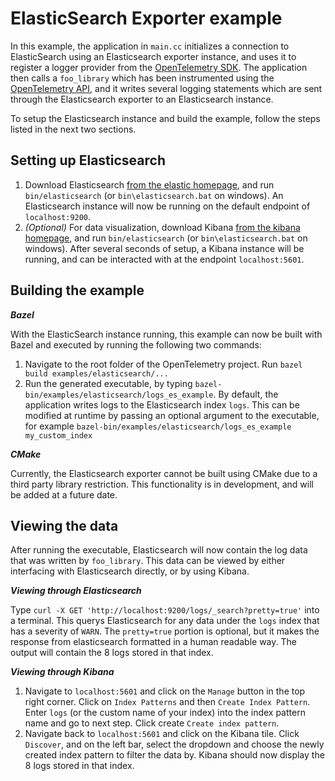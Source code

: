 # ElasticSearch Exporter example

In this example, the application in `main.cc` initializes a connection to ElasticSearch using an Elasticsearch exporter instance, and uses it to register a logger provider from the [OpenTelemetry SDK](https://github.com/open-telemetry/opentelemetry-cpp). The application then calls a `foo_library` which has been instrumented using the [OpenTelemetry API](https://github.com/open-telemetry/opentelemetry-cpp/tree/master/api), and it writes several logging statements which are sent through the Elasticsearch exporter to an Elasticsearch instance.

To setup the Elasticsearch instance and build the example, follow the steps listed in the next two sections.

## Setting up Elasticsearch
1. Download Elasticsearch [from the elastic homepage](https://www.elastic.co/downloads/elasticsearch), and run  `bin/elasticsearch` (or `bin\elasticsearch.bat` on windows). An Elasticsearch instance will now be running on the default endpoint of `localhost:9200`.
2. *(Optional)* For data visualization, download Kibana [from the kibana homepage](https://www.elastic.co/downloads/elasticsearch), and run `bin/elasticsearch` (or `bin\elasticsearch.bat` on windows). After several seconds of setup, a Kibana instance will be running, and can be interacted with at the endpoint `localhost:5601`.

## Building the example
***Bazel***

With the ElasticSearch instance running, this example can now be built with Bazel and executed by running the following two commands:
1. Navigate to the root folder of the OpenTelemetry project. Run `bazel build examples/elasticsearch/...`
2. Run the generated executable, by typing `bazel-bin/examples/elasticsearch/logs_es_example`. By default, the application writes logs to the Elasticsearch index `logs`. This can be modified at runtime by passing an optional argument to the executable, for example `bazel-bin/examples/elasticsearch/logs_es_example my_custom_index`

***CMake***

Currently, the Elasticsearch exporter cannot be built using CMake due to a third party library restriction. This functionality is in development, and will be added at a future date.

## Viewing the data
After running the executable, Elasticsearch will now contain the log data that was written by `foo_library`. This data can be viewed by either interfacing with Elasticsearch directly, or by using Kibana.

***Viewing through Elasticsearch***

Type `curl -X GET 'http://localhost:9200/logs/_search?pretty=true'` into a terminal. This querys Elasticsearch for any data under the `logs` index that has a severity of `WARN`. The `pretty=true` portion is optional, but it makes the response from elasticsearch formatted in a human readable way.  The output will contain the 8 logs stored in that index.
   
***Viewing through Kibana***

1. Navigate to `localhost:5601` and click on the `Manage` button in the top right corner. Click on `Index Patterns` and then `Create Index Pattern`. Enter `logs` (or the custom name of your index) into the index pattern name and go to next step. Click create `Create index pattern`.
2. Navigate back to `localhost:5601` and click on the Kibana tile. Click `Discover`, and on the left bar, select the dropdown and choose the newly created index pattern to filter the data by. Kibana should now display the 8 logs stored in that index.
